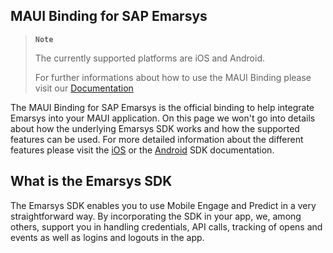 ## MAUI Binding for SAP Emarsys
> __`Note`__
>
> The currently supported platforms are iOS and Android.
> 
> For further informations about how to use the MAUI Binding please visit our [Documentation](https://github.com/emartech/maui-emarsys-binding/wiki)

The MAUI Binding for SAP Emarsys is the official binding to help integrate Emarsys into your MAUI application. 
On this page we won't go into details about how the underlying Emarsys SDK works and how the supported features can be used.
For more detailed information about the different features please visit the [iOS](https://github.com/emartech/ios-emarsys-sdk/wiki) or the [Android](https://github.com/emartech/android-emarsys-sdk/wiki) SDK documentation.

## What is the Emarsys SDK
The Emarsys SDK enables you to use Mobile Engage and Predict in a very straightforward way. By incorporating the SDK in your app, we, among others, support you in handling credentials, API calls, tracking of opens and events as well as logins and logouts in the app.
